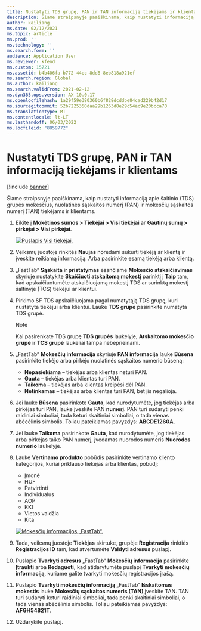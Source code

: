 ```yaml
---
title: Nustatyti TDS grupę, PAN ir TAN informaciją tiekėjams ir klientams
description: Šiame straipsnyje paaiškinama, kaip nustatyti informaciją apie šaltinio (TDS) grupės mokesčius, nuolatinės sąskaitos numerį (PAN) ir mokesčių sąskaitos numerį (TAN) tiekėjams ir klientams.
author: kailiang
ms.date: 02/12/2021
ms.topic: article
ms.prod: ''
ms.technology: ''
ms.search.form: ''
audience: Application User
ms.reviewer: kfend
ms.custom: 15721
ms.assetid: b4b406fa-b772-44ec-8dd8-8eb818a921ef
ms.search.region: Global
ms.author: kailiang
ms.search.validFrom: 2021-02-12
ms.dyn365.ops.version: AX 10.0.17
ms.openlocfilehash: 1a29f59e380360b6f828dcddbe84cad229b42d17
ms.sourcegitcommit: 52b7225350daa29b1263d8e29c54ac9e20bcca70
ms.translationtype: MT
ms.contentlocale: lt-LT
ms.lasthandoff: 06/03/2022
ms.locfileid: "8859772"
---
```

# <a name="tds-group-pan-and-tan-information-setup-for-vendors-and-customers"></a>Nustatyti TDS grupę, PAN ir TAN informaciją tiekėjams ir klientams

[!include [banner](../includes/banner.md)]

Šiame straipsnyje paaiškinama, kaip nustatyti informaciją apie šaltinio (TDS) grupės mokesčius, nuolatinės sąskaitos numerį (PAN) ir mokesčių sąskaitos numerį (TAN) tiekėjams ir klientams.

1. Eikite į **Mokėtinos sumos \> Tiekėjai \> Visi tiekėjai** ar **Gautinų sumų \> pirkėjai \> Visi pirkėjai**.

    [![Puslapis Visi tiekėjai.](./media/apac-ind-TDS-55.png)](./media/apac-ind-TDS-55.png)

2. Veiksmų juostoje rinkitės **Naujas** norėdami sukurti tiekėją ar klientą ir įveskite reikiamą informaciją. Arba pasirinkite esamą tiekėją arba klientą.
3. „FastTab“ **Sąskaita ir pristatymas** esančiame **Mokesčio atskaičiavimas** skyriuje nustatykite **Skaičiuoti atskaitomą mokestį** parinktį į **Taip** tam, kad apskaičiuotumėte atskaičiuojamą mokestį TDS ar surinktą mokestį šaltinyje (TCS) tiekėjui ar klientui.
4. Pirkimo SF TDS apskaičiuojama pagal numatytąją TDS grupę, kuri nustatyta tiekėjui arba klientui. Lauke **TDS grupė** pasirinkite numatyta TDS grupė.

    > [!NOTE]
    > Kai pasirenkate TDS grupę **TDS grupės** laukelyje, **Atskaitomo mokesčio grupė** ir **TCS grupė** laukeliai tampa nebeprieinami.

5. „FastTab“ **Mokesčių informacija** skyriuje **PAN informacija** lauke **Būsena** pasirinkite tiekėjo arba pirkėjo nuolatinės sąskaitos numerio būseną:

    - **Nepasiekiama** – tiekėjas arba klientas neturi PAN.
    - **Gauta** – tiekėjas arba klientas turi PAN.
    - **Taikoma** – tiekėjas arba klientas kreipėsi dėl PAN.
    - **Netinkamas** – tiekėjas arba klientas turi PAN, bet jis negalioja.

6. Jei lauke **Būsena** pasirinkote **Gauta**, kad nurodytumėte, jog tiekėjas arba pirkėjas turi PAN, lauke įveskite PAN **numerį**. PAN turi sudaryti penki raidiniai simboliai, tada keturi skaitiniai simboliai, o tada vienas abėcėlinis simbolis. Toliau pateikiamas pavyzdys: **ABCDE1260A**.
7. Jei lauke **Taikoma** pasirinkote **Gauta**, kad nurodytumėte, jog tiekėjas arba pirkėjas taiko PAN numerį, įvedamas nuorodos numeris **Nuorodos numerio** laukelyje.
8. Lauke **Vertinamo produkto** pobūdis pasirinkite vertinamo kliento kategorijos, kuriai priklauso tiekėjas arba klientas, pobūdį:

    - Įmonė
    - HUF
    - Patvirtinti
    - Individualus
    - AOP
    - KKI
    - Vietos valdžia
    - Kita

    [![Mokesčių informacijos „FastTab“.](./media/apac-ind-TDS-56.png)](./media/apac-ind-TDS-56.png)

9. Tada, veiksmų juostoje **Tiekėjas** skirtuke, grupėje **Registracija** rinktiės **Registracijos ID** tam, kad atvertumėte **Valdyti adresus** puslapį.
10. Puslapio **Tvarkyti adresus** „FastTab“ **Mokesčių informacija** pasirinkite **Įtraukti** arba **Redaguoti,** kad atidarytumėte puslapį **Tvarkyti mokesčių informaciją**, kuriame galite tvarkyti mokesčių registracijos įrašą.
11. Puslapio **Tvarkyti mokesčių informaciją** „FastTab“ **Išskaitomas mokestis** lauke **Mokesčių sąskaitos numeris (TAN)** įveskite TAN. TAN turi sudaryti keturi raidiniai simboliai, tada penki skaitiniai simboliai, o tada vienas abėcėlinis simbolis. Toliau pateikiamas pavyzdys: **AFGH54821T**.
12. Uždarykite puslapį.
